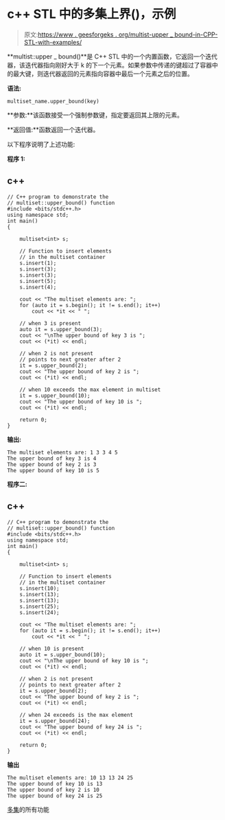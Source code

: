 # c++ STL 中的多集上界()，示例

> 原文:[https://www . geesforgeks . org/multist-upper _ bound-in-CPP-STL-with-examples/](https://www.geeksforgeeks.org/multiset-upper_bound-in-cpp-stl-with-examples/)

**multist::upper _ bound()**是 C++ STL 中的一个内置函数，它返回一个迭代器，该迭代器指向刚好大于 k 的下一个元素。如果参数中传递的键超过了容器中的最大键，则迭代器返回的元素指向容器中最后一个元素之后的位置。

**语法:**

```
multiset_name.upper_bound(key)
```

**参数:**该函数接受一个强制参数键，指定要返回其上限的元素。

**返回值:**函数返回一个迭代器。

以下程序说明了上述功能:

**程序 1:**

## c++

```
// C++ program to demonstrate the
// multiset::upper_bound() function
#include <bits/stdc++.h>
using namespace std;
int main()
{

    multiset<int> s;

    // Function to insert elements
    // in the multiset container
    s.insert(1);
    s.insert(3);
    s.insert(3);
    s.insert(5);
    s.insert(4);

    cout << "The multiset elements are: ";
    for (auto it = s.begin(); it != s.end(); it++)
        cout << *it << " ";

    // when 3 is present
    auto it = s.upper_bound(3);
    cout << "\nThe upper bound of key 3 is ";
    cout << (*it) << endl;

    // when 2 is not present
    // points to next greater after 2
    it = s.upper_bound(2);
    cout << "The upper bound of key 2 is ";
    cout << (*it) << endl;

    // when 10 exceeds the max element in multiset
    it = s.upper_bound(10);
    cout << "The upper bound of key 10 is ";
    cout << (*it) << endl;

    return 0;
}
```

**输出:**

```
The multiset elements are: 1 3 3 4 5 
The upper bound of key 3 is 4
The upper bound of key 2 is 3
The upper bound of key 10 is 5
```

**程序二:**

## c++

```
// C++ program to demonstrate the
// multiset::upper_bound() function
#include <bits/stdc++.h>
using namespace std;
int main()
{

    multiset<int> s;

    // Function to insert elements
    // in the multiset container
    s.insert(10);
    s.insert(13);
    s.insert(13);
    s.insert(25);
    s.insert(24);

    cout << "The multiset elements are: ";
    for (auto it = s.begin(); it != s.end(); it++)
        cout << *it << " ";

    // when 10 is present
    auto it = s.upper_bound(10);
    cout << "\nThe upper bound of key 10 is ";
    cout << (*it) << endl;

    // when 2 is not present
    // points to next greater after 2
    it = s.upper_bound(2);
    cout << "The upper bound of key 2 is ";
    cout << (*it) << endl;

    // when 24 exceeds is the max element
    it = s.upper_bound(24);
    cout << "The upper bound of key 24 is ";
    cout << (*it) << endl;

    return 0;
}
```

**输出**

```
The multiset elements are: 10 13 13 24 25 
The upper bound of key 10 is 13
The upper bound of key 2 is 10
The upper bound of key 24 is 25
```

[多集](https://www.geeksforgeeks.org/multiset-in-cpp-stl/)的所有功能